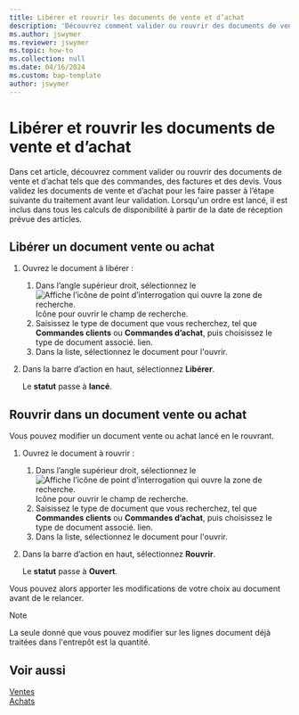 ```yaml
---
title: Libérer et rouvrir les documents de vente et d’achat
description: 'Découvrez comment valider ou rouvrir des documents de vente et d’achat tels que des commandes, des factures et des devis.'
ms.author: jswymer
ms.reviewer: jswymer
ms.topic: how-to
ms.collection: null
ms.date: 04/16/2024
ms.custom: bap-template
author: jswymer
---
```


# Libérer et rouvrir les documents de vente et d’achat

Dans cet article, découvrez comment valider ou rouvrir des documents de vente et d’achat tels que des commandes, des factures et des devis. Vous validez les documents de vente et d’achat pour les faire passer à l’étape suivante du traitement avant leur validation. Lorsqu'un ordre est lancé, il est inclus dans tous les calculs de disponibilité à partir de la date de réception prévue des articles.

## Libérer un document vente ou achat

1. Ouvrez le document à libérer :

   1. Dans l’angle supérieur droit, sélectionnez le ![Affiche l’icône de point d’interrogation qui ouvre la zone de recherche.](media/ui-search/search_small.png) Icône pour ouvrir le champ de recherche.
   1. Saisissez le type de document que vous recherchez, tel que **Commandes clients** ou **Commandes d’achat**, puis choisissez le type de document associé. lien.
   1. Dans la liste, sélectionnez le document pour l'ouvrir.
1. Dans la barre d’action en haut, sélectionnez **Libérer**.

   Le **statut** passe à **lancé**.

## Rouvrir dans un document vente ou achat

Vous pouvez modifier un document vente ou achat lancé en le rouvrant.

1. Ouvrez le document à rouvrir :

   1. Dans l’angle supérieur droit, sélectionnez le ![Affiche l’icône de point d’interrogation qui ouvre la zone de recherche.](media/ui-search/search_small.png) Icône pour ouvrir le champ de recherche.
   1. Saisissez le type de document que vous recherchez, tel que **Commandes clients** ou **Commandes d’achat**, puis choisissez le type de document associé. lien.
   1. Dans la liste, sélectionnez le document pour l'ouvrir.
1. Dans la barre d’action en haut, sélectionnez **Rouvrir**.

   Le **statut** passe à **Ouvert**.

Vous pouvez alors apporter les modifications de votre choix au document avant de le relancer.

> [!NOTE]
> La seule donné que vous pouvez modifier sur les lignes document déjà traitées dans l'entrepôt est la quantité.

## Voir aussi
  
[Ventes](sales-manage-sales.md)  
[Achats](purchasing-manage-purchasing.md)  
